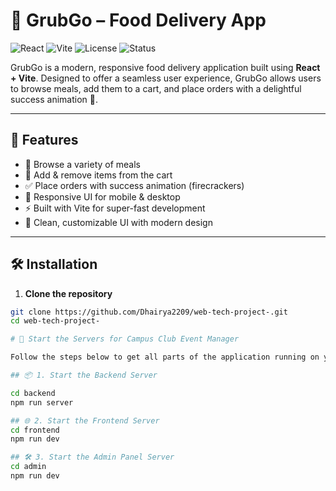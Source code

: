 # 🍔 GrubGo – Food Delivery App

![React](https://img.shields.io/badge/React-%5E18.2.0-blue?logo=react)
![Vite](https://img.shields.io/badge/Vite-%5E4.0.0-purple?logo=vite)
![License](https://img.shields.io/badge/License-MIT-green)
![Status](https://img.shields.io/badge/Status-Active-brightgreen)

GrubGo is a modern, responsive food delivery application built using **React + Vite**. Designed to offer a seamless user experience, GrubGo allows users to browse meals, add them to a cart, and place orders with a delightful success animation 🎉.

---

## 🚀 Features

- 🍕 Browse a variety of meals
- 🛒 Add & remove items from the cart
- ✅ Place orders with success animation (firecrackers)
- 📱 Responsive UI for mobile & desktop
- ⚡ Built with Vite for super-fast development
- 💅 Clean, customizable UI with modern design

---



## 🛠️ Installation

1. **Clone the repository**
```bash
git clone https://github.com/Dhairya2209/web-tech-project-.git
cd web-tech-project-

# 🚀 Start the Servers for Campus Club Event Manager

Follow the steps below to get all parts of the application running on your local machine.

## 📦 1. Start the Backend Server

cd backend
npm run server

## 🌐 2. Start the Frontend Server
cd frontend
npm run dev

## 🛠️ 3. Start the Admin Panel Server
cd admin
npm run dev

